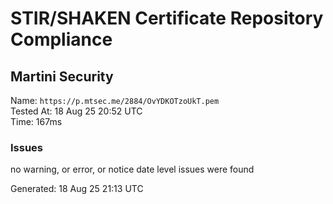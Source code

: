 # STIR/SHAKEN Certificate Repository Compliance

## Martini Security

Name: `https://p.mtsec.me/2884/OvYDKOTzoUkT.pem`\
Tested At: 18 Aug 25 20:52 UTC\
Time: 167ms

### Issues

no warning, or error, or notice date level issues were found

Generated: 18 Aug 25 21:13 UTC